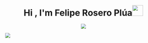 <h1 align="center"><b>Hi , I'm Felipe Rosero Plúa</b><img src="https://media.giphy.com/media/hvRJCLFzcasrR4ia7z/giphy.gif" width="35"></h1>
<!--  -->
<p align="center">
  <a href="https://github.com/DenverCoder1/readme-typing-svg"><img src="https://readme-typing-svg.herokuapp.com?font=Time+New+Roman&color=cyan&size=25&center=true&vCenter=true&width=600&height=100&lines=Felipe+Rosero..&hearts;++;Self-taught+Python+Developer,;Mechatronic+engineer,;Data+Scientist,;Active+Learner/Researcher,;Love+to+learn+new+stuffs..<3"></a>
</p>

<img src= "https://raw.github.com/FMRoseroPlua/FMRoseroPlua/main/img.png">

<!--
**FMRoseroPlua/FMRoseroPlua** is a ✨ _special_ ✨ repository because its `README.md` (this file) appears on your GitHub profile.

Here are some ideas to get you started:

- 🔭 I’m currently working on ...
- 🌱 I’m currently learning ...
- 👯 I’m looking to collaborate on ...
- 🤔 I’m looking for help with ...
- 💬 Ask me about ...
- 📫 How to reach me: ...
- 😄 Pronouns: ...
- ⚡ Fun fact: ...
-->

